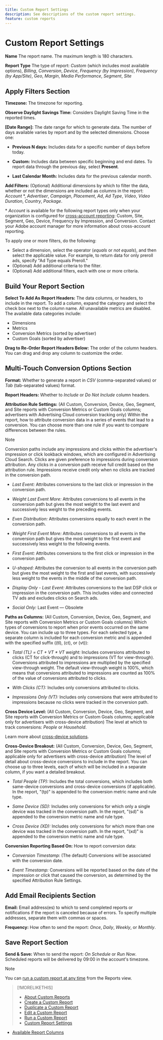 ```yaml
---
title: Custom Report Settings
description: See descriptions of the custom report settings.
feature: custom reports
---
```


# Custom Report Settings

**Name** The report name. The maximum length is 180 characters.

**Report Type** The type of report: *Custom* (which includes most available options), *Billing*, *Conversion*, *Device*, *Frequency (by Impression)*,  *Frequency (by App/Site)*, *Geo*, *Margin*, *Media Performance*,  *Segment*, *Site*

## Apply Filters Section

**Timezone:** The timezone for reporting.

**Observe Daylight Savings Time:** Considers Daylight Saving Time in the reported times.

**\[Date Range\]:** The date range for which to generate data. The number of days available varies by report and by the selected dimensions. Choose one:

* **Previous N days:** Includes data for a specific number of days before today.

* **Custom:** Includes data between specific beginning and end dates. To report data through the previous day, select **Present**.

* **Last Calendar Month:** Includes data for the previous calendar month.

**Add Filters:** (Optional) Additional dimensions by which to filter the data, whether or not the dimensions are included as columns in the report: *Account* \*, *Advertiser*, *Campaign*, *Placement*, *Ad*, *Ad Type*, *Video*, *Video Duration*, *Country*, *Package*.

\* *Account* is available for the following report types only when your organization is configured for [cross-account reporting](report-about.md#cross-account-reporting):  Custom, Site, Segment, Geo, Device, Frequency by Impression, and Conversion. Contact your Adobe account manager for more information about cross-account reporting.

To apply one or more filters, do the following:

* Select a dimension, select the operator (*equals* or *not equals*), and then select the applicable value. For example, to return data for only preroll ads, specify "Ad Type equals Preroll."
* (Optional) Add additional criteria to the filter.
* (Optional) Add additional filters, each with one or more criteria.

## Build Your Report Section

**Select To Add As Report Headers:**  The data columns, or headers, to include in the report. To add a column, expand the category and select the check box next to the column name. All unavailable metrics are disabled. The available data categories include:

* Dimensions
* Metrics
* Conversion Metrics (sorted by advertiser)
* Custom Goals (sorted by advertiser)

**Drag to Re-Order Report Headers Below:** The order of the column headers. You can drag and drop any column to customize the order.

## Multi-Touch Conversion Options Section

**Format:** Whether to generate a report in *CSV* (comma-separated values) or *Tab* (tab-separated values) format.

**Report Headers:** Whether to *Include* or *Do Not Include* column headers.

**Attribution Rule Settings:** (All Custom, Conversion, Device, Geo, Segment, and Site reports with Conversion Metrics or Custom Goals columns; advertisers with Advertising Cloud conversion tracking only) Within the report, how to attribute conversion data in a series of events that lead to a conversion. You can choose more than one rule if you want to compare differences between the rules.

>[!NOTE]
>
>Conversion paths include any impressions and clicks within the advertiser's impression or click lookback windows, which are configured in Advertising Cloud Search. Clicks are given preference to impressions during conversion attribution. Any clicks in a conversion path receive full credit based on the attribution rule. Impressions receive credit only when no clicks are tracked in the conversion path.

* *Last Event:* Attributes conversions to the last click or impression in the conversion path.  

* *Weight Last Event More:* Attributes conversions to all events in the conversion path but gives the most weight to the last event and successively less weight to the preceding events.

* *Even Distribution:* Attributes conversions equally to each event in the conversion path.

* *Weight First Event More:* Attributes conversions to all events in the conversion path but gives the most weight to the first event and successively less weight to the following events.

* *First Event:* Attributes conversions to the first click or impression in the conversion path.

* *U-shaped:* Attributes the conversion to all events in the conversion path but gives the most weight to the first and last events, with successively less weight to the events in the middle of the conversion path.

* *Display Only - Last Event:*  Attributes conversions to the last DSP click or impression in the conversion path. This includes video and connected TV ads and excludes clicks on Search ads.

* *Social Only:* Last Event — Obsolete

<!-- See also [How Attribution Rules Are Calculated for Adobe Advertising Cloud](). -->

**Paths as Columns:**  (All Custom, Conversion, Device, Geo, Segment, and Site reports with Conversion Metrics or Custom Goals columns) Which types of conversions to report when prior events occurred on the same device. You can include up to three types. For each selected type, a separate column is included for each conversion metric and is appended with the specified suffix ((tl), (ct), or (vt)):

* *Total (TL) = CT + VT \* VT weight:* Includes conversions attributed to clicks (CT for click-through) and to impressions (VT for view-through). Conversions attributed to impressions are multiplied by the specified view-through weight. The default view-through weight is 100%, which means that conversions attributed to impressions are counted as 100% of the value of conversions attributed to clicks.

* *With Clicks (CT):* Includes only conversions attributed to clicks.

* *Impressions Only (VT):* Includes only conversions that were attributed to impressions because no clicks were tracked in the conversion path.

**Cross Device Level:**  (All Custom, Conversion, Device, Geo, Segment, and Site reports with Conversion Metrics or Custom Goals columns; applicable only for advertisers with cross-device attribution) The level at which to track conversions: *People* or *Household*.

Learn more about [cross-device solutions](/help/dsp/introduction/features/cross-device-solutions.md).

**Cross-Device Breakout:** (All Custom, Conversion, Device, Geo, Segment, and Site reports with Conversion Metrics or Custom Goals columns; applicable only for advertisers with cross-device attribution) The level of detail about cross-device conversions to include in the report. You can choose up to three levels, each of which will be included in a separate column, if you want a detailed breakout.

* *Total People (TP):* Includes the total conversions, which includes both same-device conversions and cross-device conversions (if applicable). In the report, "(tp)" is appended to the conversion metric name and rule type.

* *Same Device (SD):* Includes only conversions for which only a single device was tracked in the conversion path. In the report, "(sd)" is appended to the conversion metric name and rule type.

* *Cross Device (XD):* Includes only conversions for which more than one device was tracked in the conversion path. In the report, "(xd)" is appended to the conversion metric name and rule type.

**Conversion Reporting Based On:**  How to report conversion data:

* *Conversion Timestamp:* (The default) Conversions will be associated with the conversion date.

* *Event Timestamp:* Conversions will be reported based on the date of the impression or click that caused the conversion, as determined by the specified Attribution Rule Settings.

## Add Email Recipients Section

**Email:** Email address(es) to which to send completed reports or notifications if the report is canceled because of errors. To specify multiple addresses, separate them with commas or spaces.

**Frequency:** How often to send the report: *Once*, *Daily*, *Weekly*, or *Monthly*.

## Save Report Section

**Send & Save:** When to send the report: *On Schedule* or *Run Now*. Scheduled reports will be delivered by 09:00 in the account's timezone.

>[!NOTE]
>
>You can [run a custom report at any time](report-run-now.md) from the Reports view.

>[!MORELIKETHIS]
>
>* [About Custom Reports](/help/dsp/reports/report-about.md)
>* [Create a Custom Report](/help/dsp/reports/report-create.md)
>* [Duplicate a Custom Report](/help/dsp/reports/report-copy.md)
>* [Edit a Custom Report](/help/dsp/reports/report-edit.md)
>* [Run a Custom Report](/help/dsp/reports/report-run-now.md)
>* [Custom Report Settings](/help/dsp/reports/report-settings.md)
* [Available Report Columns](/help/dsp/reports/report-columns.md)
